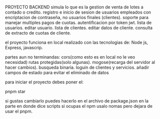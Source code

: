 PROYECTO BACKEND
simula lo que es la gestion de venta de lotes a contado o credito.
registro e inicio de sesion de usuarios empleados con encriptacion de contraseña, no usuarios finales (clientes).
soporte para manejar multiples pagos de cuotas.
autentificacion por token jwt.
lista de usuarios.
editar usuario.
lista de clientes.
editar datos de cliente.
consulta de extracto de cuotas de cliente.

el proyecto funciona en local
realizado con las tecnologias de: Node js, Express, javascrip.

partes aun no terminandas:
cors(como esto es en local no le veo necesidad)
rutas protegidas(solo algunas).
mogose(recarga del servidor al hacer cambios).
busqueda binaria.
loguin de clientes y servicios.
añadir campos de estado para evitar el eliminado de datos

para iniciar el proyecto debes poner el:

pnpm star

si gustas cambiarlo puedes hacerlo en el archivo de package.json en la parte en donde dice scripts 
si ocupas el npm usalo nomas pero dejara de usar el pnpm.
